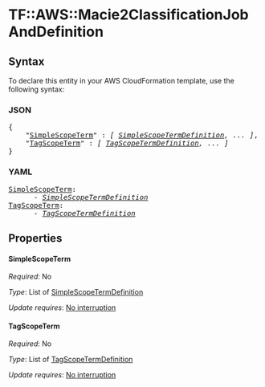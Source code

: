 # TF::AWS::Macie2ClassificationJob AndDefinition

## Syntax

To declare this entity in your AWS CloudFormation template, use the following syntax:

### JSON

<pre>
{
    "<a href="#simplescopeterm" title="SimpleScopeTerm">SimpleScopeTerm</a>" : <i>[ <a href="simplescopetermdefinition.md">SimpleScopeTermDefinition</a>, ... ]</i>,
    "<a href="#tagscopeterm" title="TagScopeTerm">TagScopeTerm</a>" : <i>[ <a href="tagscopetermdefinition.md">TagScopeTermDefinition</a>, ... ]</i>
}
</pre>

### YAML

<pre>
<a href="#simplescopeterm" title="SimpleScopeTerm">SimpleScopeTerm</a>: <i>
      - <a href="simplescopetermdefinition.md">SimpleScopeTermDefinition</a></i>
<a href="#tagscopeterm" title="TagScopeTerm">TagScopeTerm</a>: <i>
      - <a href="tagscopetermdefinition.md">TagScopeTermDefinition</a></i>
</pre>

## Properties

#### SimpleScopeTerm

_Required_: No

_Type_: List of <a href="simplescopetermdefinition.md">SimpleScopeTermDefinition</a>

_Update requires_: [No interruption](https://docs.aws.amazon.com/AWSCloudFormation/latest/UserGuide/using-cfn-updating-stacks-update-behaviors.html#update-no-interrupt)

#### TagScopeTerm

_Required_: No

_Type_: List of <a href="tagscopetermdefinition.md">TagScopeTermDefinition</a>

_Update requires_: [No interruption](https://docs.aws.amazon.com/AWSCloudFormation/latest/UserGuide/using-cfn-updating-stacks-update-behaviors.html#update-no-interrupt)

